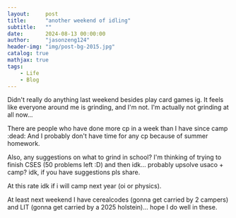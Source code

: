 ```yaml
---
layout:     post
title:      "another weekend of idling"
subtitle:   ""
date:       2024-08-13 00:00:00
author:     "jasonzeng124"
header-img: "img/post-bg-2015.jpg"
catalog: true
mathjax: true
tags:
    - Life
    - Blog
---
```


Didn't really do anything last weekend besides play card games ig. It feels like everyone around me is grinding, and I'm not. I'm actually not grinding at all now...

There are people who have done more cp in a week than I have since camp :dead: And I probably don't have time for any cp because of summer homework.

Also, any suggestions on what to grind in school? I'm thinking of trying to finish CSES (50 problems left :D) and then idk... probably upsolve usaco + camp? idk, if you have suggestions pls share.

At this rate idk if i will camp next year (oi or physics).

At least next weekend I have cerealcodes (gonna get carried by 2 campers) and LIT (gonna get carried by a 2025 holstein)... hope I do well in these.